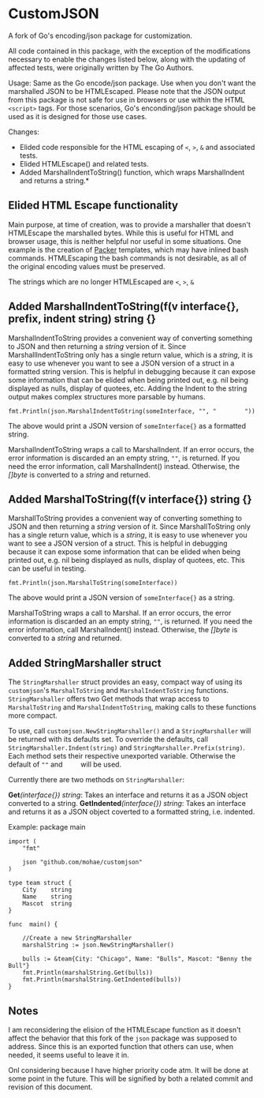 CustomJSON
==========

A fork of Go's encoding/json package for customization.

All code contained in this package, with the exception of the modifications necessary to enable the changes listed below, along with the updating of affected tests, were originally written by The Go Authors. 

Usage: Same as the Go encode/json package. Use when you don't want the marshalled JSON to be HTMLEscaped. Please note that the JSON output from this package is not safe for use in browsers or use within the HTML `<script>` tags. For those scenarios, Go's enconding/json package should be used as it is designed for those use cases.

Changes:
* Elided code responsible for the HTML escaping of `<`, `>`, `&` and associated tests.
* Elided HTMLEscape() and related tests.
* Added MarshalIndentToString() function, which wraps MarshalIndent and returns a string.* 

## Elided HTML Escape functionality
Main purpose, at time of creation, was to provide a marshaller that doesn't HTMLEscape the marshalled bytes. While this is useful for HTML and browser usage, this is neither helpful nor useful in some situations. One example is the creation of [Packer](www.packer.io) templates, which may have inlined bash commands. HTMLEscaping the bash commands is not desirable, as all of the original encoding values must be preserved.

The strings which are no longer HTMLEscaped are `<`, `>`, `&`

## Added MarshalIndentToString(f(v interface{}, prefix, indent string) string {}
MarshalIndentToString provides a convenient way of converting something to JSON and then returning a *string* version of it. Since MarshallIndentToString only has a single return value, which is a *string*, it is easy to use whenever you want to see a JSON version of a struct in a formatted string version.  This is helpful in debugging because it can expose some information that can be elided when being printed out, e.g. nil being displayed as nulls, display of quotees, etc. Adding the Indent to the string output makes complex structures more parsable by humans.

    fmt.Println(json.MarshalIndentToString(someInterface, "", "        "))
    
The above would print a JSON version of `someInterface{}` as a formatted string.

MarshalIndentToString wraps a call to MarshalIndent. If an error occurs, the error information is discarded an an empty string, `""`, is returned. If you need the error information, call MarshalIndent() instead. Otherwise, the *[]byte* is converted to a *string* and returned.

## Added MarshalToString(f(v interface{}) string {}
MarshallToString provides a convenient way of converting something to JSON and then returning a *string* version of it. Since MarshallToString only has a single return value, which is a *string*, it is easy to use whenever you want to see a JSON version of a struct. This is helpful in debugging because it can expose some information that can be elided when being printed out, e.g. nil being displayed as nulls, display of quotees, etc. This can be useful in testing.

    fmt.Println(json.MarshalToString(someInterface))
    
The above would print a JSON version of `someInterface{}` as a string.

MarshalToString wraps a call to Marshal. If an error occurs, the error information is discarded an an empty string, `""`, is returned. If you need the error information, call MarshalIndent() instead. Otherwise, the *[]byte* is converted to a *string* and returned.

## Added StringMarshaller struct
The `StringMarshaller` struct provides an easy, compact way of using its `customjson`'s `MarshalToString` and `MarshalIndentToString` functions. `StringMarshaller` offers two Get methods that wrap access to `MarshalToString` and `MarshalIndentToString`, making calls to these functions more compact.

To use, call `customjson.NewStringMarshaller()` and a `StringMarshaller` will be returned with its defaults set. To override the defaults, call `StringMarshaller.Indent(string)` and `StringMarshaller.Prefix(string)`. Each method sets their respective unexported variable. Otherwise the default of `""` and `    ` will be used.

Currently there are two methods on `StringMarshaller`:

**Get**_(interface{}) string_: Takes an interface and returns it as a JSON object converted to a string.
**GetIndented**_(interface{}) string_: Takes an interface and returns it as a JSON object coverted to a formatted string, i.e. indented.

Example:
	package main

	import (
		"fmt"
	
		json "github.com/mohae/customjson"
	)
	
	type team struct {
		City	string
		Name	string
		Mascot	string
	}

	func  main() {

		//Create a new StringMarshaller
		marshalString := json.NewStringMarshaller()

		bulls := &team{City: "Chicago", Name: "Bulls", Mascot: "Benny the Bull"}			
		fmt.Println(marshalString.Get(bulls))
		fmt.Println(marshalString.GetIndented(bulls))
	}

## Notes
I am reconsidering the elision of the HTMLEscape function as it doesn't affect the behavior that this fork of the `json` package was supposed to address. Since this is an exported function that others can use, when needed, it seems useful to leave it in.

Onl considering because I have higher priority code atm. It will be done at some point in the future. This will be signified by both a related commit and revision of this document.

